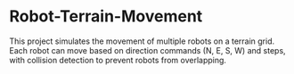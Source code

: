 # Robot-Terrain-Movement
This project simulates the movement of multiple robots on a terrain grid. Each robot can move based on direction commands (N, E, S, W) and steps, with collision detection to prevent robots from overlapping.
